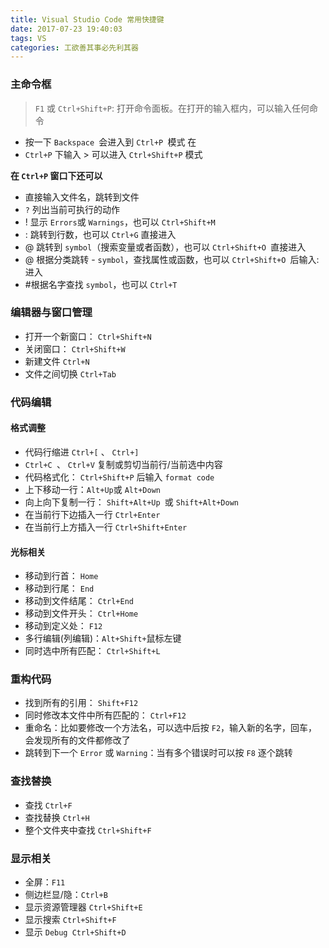 ```yaml
---
title: Visual Studio Code 常用快捷键
date: 2017-07-23 19:40:03
tags: VS
categories: 工欲善其事必先利其器
---
```


### 主命令框

> `F1` 或 `Ctrl+Shift+P`: 打开命令面板。在打开的输入框内，可以输入任何命令
- 按一下 `Backspace `会进入到 `Ctrl+P `模式
在 
- `Ctrl+P` 下输入 > 可以进入 `Ctrl+Shift+P` 模式

**在 `Ctrl+P` 窗口下还可以**

- 直接输入文件名，跳转到文件
- `?` 列出当前可执行的动作
- ! 显示 `Errors`或 `Warnings`，也可以 `Ctrl+Shift+M`
- : 跳转到行数，也可以 `Ctrl+G` 直接进入
- @ 跳转到 `symbol`（搜索变量或者函数），也可以 `Ctrl+Shift+O `直接进入
- @ 根据分类跳转 - `symbol`，查找属性或函数，也可以 `Ctrl+Shift+O `后输入:进入
- #根据名字查找 `symbol`，也可以 `Ctrl+T`


### 编辑器与窗口管理

- 打开一个新窗口： `Ctrl+Shift+N`
- 关闭窗口： `Ctrl+Shift+W`
- 新建文件 `Ctrl+N`
- 文件之间切换 `Ctrl+Tab`



### 代码编辑

#### 格式调整

- 代码行缩进 `Ctrl+[` 、 `Ctrl+]`
- `Ctrl+C `、 `Ctrl+V` 复制或剪切当前行/当前选中内容
- 代码格式化： `Ctrl+Shift+P` 后输入 `format code`
- 上下移动一行：` Alt+Up `或 `Alt+Down`
- 向上向下复制一行： `Shift+Alt+Up `或 `Shift+Alt+Down`
- 在当前行下边插入一行 `Ctrl+Enter`
- 在当前行上方插入一行 `Ctrl+Shift+Enter`

#### 光标相关


- 移动到行首： `Home`
- 移动到行尾： `End`
- 移动到文件结尾： `Ctrl+End`
- 移动到文件开头： `Ctrl+Home`
- 移动到定义处： `F12`
- 多行编辑(列编辑)：`Alt+Shift+`鼠标左键
- 同时选中所有匹配： `Ctrl+Shift+L`

### 重构代码


- 找到所有的引用： `Shift+F12`
- 同时修改本文件中所有匹配的： `Ctrl+F12`
- 重命名：比如要修改一个方法名，可以选中后按 `F2`，输入新的名字，回车，会发现所有的文件都修改了
- 跳转到下一个 `Error` 或 `Warning`：当有多个错误时可以按 `F8` 逐个跳转

### 查找替换

- 查找 `Ctrl+F`
- 查找替换 `Ctrl+H`
- 整个文件夹中查找 `Ctrl+Shift+F`

### 显示相关


- 全屏：`F11`
- 侧边栏显/隐：`Ctrl+B`
- 显示资源管理器 `Ctrl+Shift+E`
- 显示搜索 `Ctrl+Shift+F`
- 显示 `Debug Ctrl+Shift+D`

